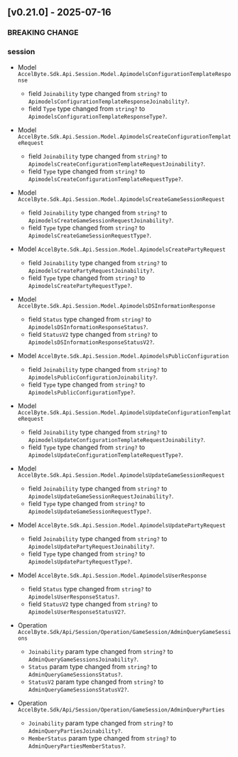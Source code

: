 <a name="v0.21.0"></a>
## [v0.21.0] - 2025-07-16

### BREAKING CHANGE

### session

- Model `AccelByte.Sdk.Api.Session.Model.ApimodelsConfigurationTemplateResponse`
    - field `Joinability` type changed from `string?` to `ApimodelsConfigurationTemplateResponseJoinability?`.
    - field `Type` type changed from `string?` to `ApimodelsConfigurationTemplateResponseType?`.
- Model `AccelByte.Sdk.Api.Session.Model.ApimodelsCreateConfigurationTemplateRequest`
    - field `Joinability` type changed from `string?` to `ApimodelsCreateConfigurationTemplateRequestJoinability?`.
    - field `Type` type changed from `string?` to `ApimodelsCreateConfigurationTemplateRequestType?`.
- Model `AccelByte.Sdk.Api.Session.Model.ApimodelsCreateGameSessionRequest`
    - field `Joinability` type changed from `string?` to `ApimodelsCreateGameSessionRequestJoinability?`.
    - field `Type` type changed from `string?` to `ApimodelsCreateGameSessionRequestType?`.
- Model `AccelByte.Sdk.Api.Session.Model.ApimodelsCreatePartyRequest`
    - field `Joinability` type changed from `string?` to `ApimodelsCreatePartyRequestJoinability?`.
    - field `Type` type changed from `string?` to `ApimodelsCreatePartyRequestType?`.
- Model `AccelByte.Sdk.Api.Session.Model.ApimodelsDSInformationResponse`
    - field `Status` type changed from `string?` to `ApimodelsDSInformationResponseStatus?`.
    - field `StatusV2` type changed from `string?` to `ApimodelsDSInformationResponseStatusV2?`.
- Model `AccelByte.Sdk.Api.Session.Model.ApimodelsPublicConfiguration`
    - field `Joinability` type changed from `string?` to `ApimodelsPublicConfigurationJoinability?`.
    - field `Type` type changed from `string?` to `ApimodelsPublicConfigurationType?`.
- Model `AccelByte.Sdk.Api.Session.Model.ApimodelsUpdateConfigurationTemplateRequest`
    - field `Joinability` type changed from `string?` to `ApimodelsUpdateConfigurationTemplateRequestJoinability?`.
    - field `Type` type changed from `string?` to `ApimodelsUpdateConfigurationTemplateRequestType?`.
- Model `AccelByte.Sdk.Api.Session.Model.ApimodelsUpdateGameSessionRequest`
    - field `Joinability` type changed from `string?` to `ApimodelsUpdateGameSessionRequestJoinability?`.
    - field `Type` type changed from `string?` to `ApimodelsUpdateGameSessionRequestType?`.
- Model `AccelByte.Sdk.Api.Session.Model.ApimodelsUpdatePartyRequest`
    - field `Joinability` type changed from `string?` to `ApimodelsUpdatePartyRequestJoinability?`.
    - field `Type` type changed from `string?` to `ApimodelsUpdatePartyRequestType?`.
- Model `AccelByte.Sdk.Api.Session.Model.ApimodelsUserResponse`
    - field `Status` type changed from `string?` to `ApimodelsUserResponseStatus?`.
    - field `StatusV2` type changed from `string?` to `ApimodelsUserResponseStatusV2?`.


- Operation `AccelByte.Sdk/Api/Session/Operation/GameSession/AdminQueryGameSessions`
    - `Joinability` param type changed from `string?` to `AdminQueryGameSessionsJoinability?`.
    - `Status` param type changed from `string?` to `AdminQueryGameSessionsStatus?`.
    - `StatusV2` param type changed from `string?` to `AdminQueryGameSessionsStatusV2?`.
- Operation `AccelByte.Sdk/Api/Session/Operation/GameSession/AdminQueryParties`
    - `Joinability` param type changed from `string?` to `AdminQueryPartiesJoinability?`.
    - `MemberStatus` param type changed from `string?` to `AdminQueryPartiesMemberStatus?`.